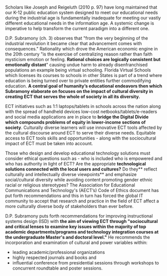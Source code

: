 Scholars like Joseph and Reigeluth (2010 p. 97) have long maintained that our K-12 public education system designed to meet our educational needs during the industrial age is fundamentally inadequate for meeting our vastly different educational needs in the information age. A systemic change is imperative to help transform the current paradigm into a different one.

D.P. Subramony (ch. 3) observes that "from the very beginning of the industrial revolution it became clear that advancement comes with consequences." Rationality which drove the American economic engine in the 20th century "is the exercise of centralizing reason rather than faith mysticism emotion or feeling. **Rational choices are logically consistent but emotionally distant**" causing undue harm to already disenfranchised populations an example being virtual schooling. Florida Virtual Schools which licenses its courses to schools in other States is part of a trend where education is being turned over to private entities further commodifying education. **A central goal of humanity’s educational endeavors then which Subramony elaborate on focuses on the impact of cultural diversity in creating ECT that serves the whole of society in all its diversity.**

ECT initiatives such as 1:1 laptops/tablets in schools across the nation along with the spread of handheld devices low-cost netbooks/tablets/e-readers and social media applications are in place to **bridge the Digital Divide which compounds problems of equity in lower-income sections of society**. Culturally diverse learners will use innovative ECT tools affected by the cultural discourse around ECT to serve their diverse needs. Equitable access to ECT tools skills and opportunities - along with the sociocultural impact of ECT must be taken into account.

Those who design and develop educational technology solutions must consider ethical questions such as - who is included who is empowered and who has authority in light of ECT? Are the appropriate **technological solutions connected with the local users and cultures?** Do they** reflect culturally and intellectually diverse viewpoints** and emphasize social/cultural diversity while avoiding content promoting gender ethnic racial or religious stereotypes? The Association for Educational Communications and Technology's (AECT’s) Code of Ethics document has put forth recommendations and this in turn has forced the global IT community to accept that research and practice in the field of ECT affect a more culturally diverse body of stakeholders than ever before.

D.P. Subramony puts forth recommendations for improving instructional systems design (ISD) with **the aim of viewing ECT through "sociocultural and critical lenses to examine key issues within the majority of top academic departments/programs and technology integration courses at the undergraduate Master's and doctoral level."** He recommends the incorporation and examination of cultural and power variables within:

<ul>
	<li>leading academic/professional organizations</li>
	<li>highly respected journals and books and</li>
	<li>influential conference from presidential sessions through workshops to concurrent roundtable and poster sessions.</li>
</ul>